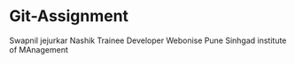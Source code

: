# Git-Assignment
Swapnil jejurkar
Nashik
Trainee Developer Webonise Pune
Sinhgad institute of MAnagement
